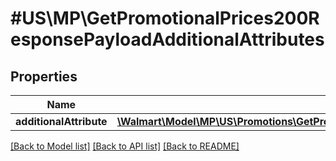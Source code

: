 # #US\MP\GetPromotionalPrices200ResponsePayloadAdditionalAttributes

## Properties

Name | Type | Description | Notes
------------ | ------------- | ------------- | -------------
**additionalAttribute** | [**\Walmart\Model\MP\US\Promotions\GetPromotionalPrices200ResponsePayloadAdditionalAttributesAdditionalAttributeInner[]**](GetPromotionalPrices200ResponsePayloadAdditionalAttributesAdditionalAttributeInner.md) |  |


[[Back to Model list]](../) [[Back to API list]](../../Api/US/MP) [[Back to README]](../../README.md)

